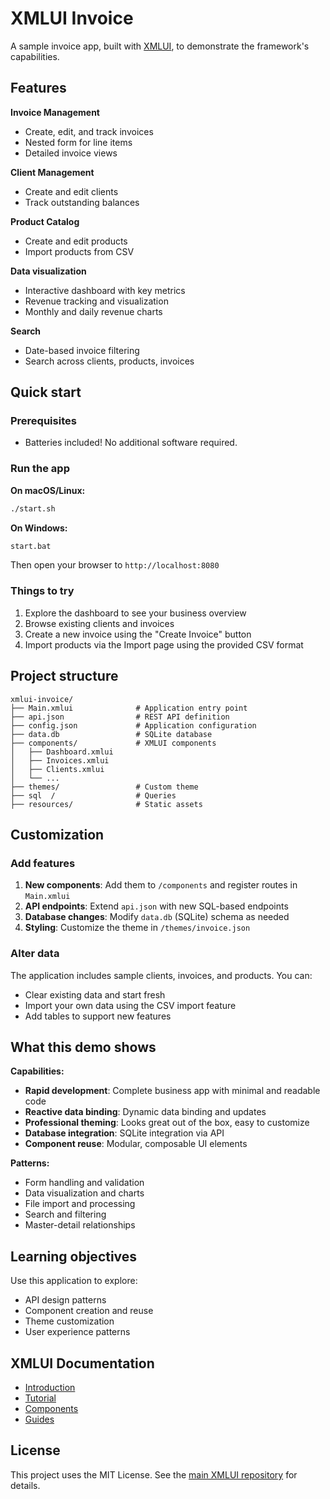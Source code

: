 # XMLUI Invoice

A sample invoice app, built with [XMLUI](https://xmlui.com), to demonstrate the framework's capabilities.

## Features

**Invoice Management**
- Create, edit, and track invoices
- Nested form for line items
- Detailed invoice views

**Client Management**
- Create and edit clients
- Track outstanding balances

**Product Catalog**
- Create and edit products
- Import products from CSV

**Data visualization**
- Interactive dashboard with key metrics
- Revenue tracking and visualization
- Monthly and daily revenue charts

**Search**
- Date-based invoice filtering
- Search across clients, products, invoices

## Quick start

### Prerequisites
- Batteries included! No additional software required.

### Run the app

**On macOS/Linux:**
```bash
./start.sh
```

**On Windows:**
```bash
start.bat
```

Then open your browser to `http://localhost:8080`

### Things to try
1. Explore the dashboard to see your business overview
2. Browse existing clients and invoices
3. Create a new invoice using the "Create Invoice" button
4. Import products via the Import page using the provided CSV format

## Project structure

```
xmlui-invoice/
├── Main.xmlui              # Application entry point
├── api.json                # REST API definition
├── config.json             # Application configuration
├── data.db                 # SQLite database
├── components/             # XMLUI components
│   ├── Dashboard.xmlui
│   ├── Invoices.xmlui
│   ├── Clients.xmlui
│   └── ...
├── themes/                 # Custom theme
├── sql  /                  # Queries
├── resources/              # Static assets
```

## Customization

### Add features
1. **New components**: Add them to `/components` and register routes in `Main.xmlui`
2. **API endpoints**: Extend `api.json` with new SQL-based endpoints
3. **Database changes**: Modify `data.db` (SQLite) schema as needed
4. **Styling**: Customize the theme in `/themes/invoice.json`

### Alter data
The application includes sample clients, invoices, and products. You can:
- Clear existing data and start fresh
- Import your own data using the CSV import feature
- Add tables to support new features

## What this demo shows

**Capabilities:**
- **Rapid development**: Complete business app with minimal and readable code
- **Reactive data binding**: Dynamic data binding and updates
- **Professional theming**: Looks great out of the box, easy to customize
- **Database integration**: SQLite integration via API
- **Component reuse**: Modular, composable UI elements

**Patterns:**
- Form handling and validation
- Data visualization and charts
- File import and processing
- Search and filtering
- Master-detail relationships


## Learning objectives

Use this application to explore:
- API design patterns
- Component creation and reuse
- Theme customization
- User experience patterns

## XMLUI Documentation

- [Introduction](https://docs.xmlui.com/)
- [Tutorial](https://docs.xmlui.com/#/tutorial-01)
- [Components](https://docs.xmlui.com/#/components/_overview)
- [Guides](https://docs.xmlui.com/#/app-structure)

## License

This project uses the MIT License. See the [main XMLUI repository](https://github.com/xmlui-com/xmlui) for details.

